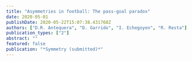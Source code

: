 ```yaml
---
title: "Asymmetries in football: The pass-goal paradox"
date: 2020-05-01
publishDate: 2020-05-22T15:07:38.431768Z
authors: ["D.R. Antequera", "D. Garrido", "I. Echegoyen", "R. Resta"]
publication_types: ["2"]
abstract: ""
featured: false
publication: "*Symmetry (submitted)*"
---
```


